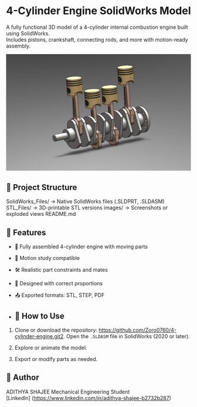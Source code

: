 # 4-Cylinder Engine SolidWorks Model

A fully functional 3D model of a 4-cylinder internal combustion engine built using SolidWorks.  
Includes pistons, crankshaft, connecting rods, and more with motion-ready assembly.

![Engine Preview](engine_preview.png)

## 📂 Project Structure 
SolidWorks_Files/ → Native SolidWorks files (.SLDPRT, .SLDASM) STL_Files/ → 3D-printable STL versions images/ → Screenshots or exploded views README.md 

## 🔧 Features

- 🧩 Fully assembled 4-cylinder engine with moving parts
- 🔄 Motion study compatible
- 🛠️ Realistic part constraints and mates
- 📏 Designed with correct proportions
- 📤 Exported formats: STL, STEP, PDF

- ## 🚀 How to Use

1. Clone or download the repository:
    https://github.com/Zoro0760/4-cylinder-engine.git2. Open the `.SLDASM` file in SolidWorks (2020 or later).

2. Explore or animate the model.

3. Export or modify parts as needed.

## 👤 Author

ADITHYA SHAJEE 
Mechanical Engineering Student  
[LinkedIn] (https://www.linkedin.com/in/adithya-shajee-b2732b287)

